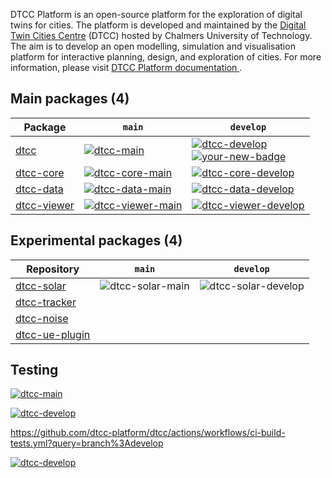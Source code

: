 DTCC Platform is an open-source platform for the exploration of
digital twins for cities. The platform is developed and maintained by
the [Digital Twin Cities Centre](https://dtcc.chalmers.se/) (DTCC)
hosted by Chalmers University of Technology. The aim is to develop an
open modelling, simulation and visualisation platform for interactive
planning, design, and exploration of cities. For more information, please visit [DTCC Platform documentation
](https://platform.dtcc.chalmers.se/).

## Main packages (4)

| Package | `main` | `develop` |
|---------|--------|-----------|
| [dtcc](https://github.com/dtcc-platform/dtcc) | [![dtcc-main](https://github.com/dtcc-platform/dtcc/actions/workflows/ci-build-tests.yml/badge.svg?branch=main)](https://github.com/dtcc-platform/dtcc/actions?query=branch%3Amain) | [![dtcc-develop](https://github.com/dtcc-platform/dtcc/actions/workflows/ci-build-tests.yml/badge.svg?branch=develop)](https://github.com/dtcc-platform/dtcc/actions?query=branch%3Adevelop)<br>[![your-new-badge](https://github.com/dtcc-platform/dtcc/actions/workflows/ci-demos.yml/badge.svg?branch=develop)](https://github.com/dtcc-platform/dtcc/actions?query=branch%3Adevelop) |
| [dtcc-core](https://github.com/dtcc-platform/dtcc-core) | [![dtcc-core-main](https://github.com/dtcc-platform/dtcc-core/actions/workflows/ci-build-tests.yml/badge.svg?branch=main)](https://github.com/dtcc-platform/dtcc-core/actions?query=branch%3Amain) | [![dtcc-core-develop](https://github.com/dtcc-platform/dtcc-core/actions/workflows/ci-build-tests.yml/badge.svg?branch=develop)](https://github.com/dtcc-platform/dtcc-core/actions?query=branch%3Adevelop) |
| [dtcc-data](https://github.com/dtcc-platform/dtcc-data) | [![dtcc-data-main](https://github.com/dtcc-platform/dtcc-data/actions/workflows/ci-build-tests.yml/badge.svg?branch=main)](https://github.com/dtcc-platform/dtcc-data/actions?query=branch%3Amain) | [![dtcc-data-develop](https://github.com/dtcc-platform/dtcc-data/actions/workflows/ci-build-tests.yml/badge.svg?branch=develop)](https://github.com/dtcc-platform/dtcc-data/actions?query=branch%3Adevelop) |
| [dtcc-viewer](https://github.com/dtcc-platform/dtcc-viewer) | [![dtcc-viewer-main](https://github.com/dtcc-platform/dtcc-viewer/actions/workflows/ci-build-tests.yml/badge.svg?branch=main)](https://github.com/dtcc-platform/dtcc-viewer/actions?query=branch%3Amain) | [![dtcc-viewer-develop](https://github.com/dtcc-platform/dtcc-viewer/actions/workflows/ci-build-tests.yml/badge.svg?branch=develop)](https://github.com/dtcc-platform/dtcc-viewer/actions?query=branch%3Adevelop) |

## Experimental packages (4)

| Repository   | `main` | `develop` |
|--------------|--------|-----------|
| [dtcc-solar](https://github.com/dtcc-platform/dtcc-solar) | ![dtcc-solar-main](https://github.com/dtcc-platform/dtcc-solar/actions/workflows/ci.yml/badge.svg?branch=main) | ![dtcc-solar-develop](https://github.com/dtcc-platform/dtcc-solar/actions/workflows/ci.yml/badge.svg?branch=develop) |
| [dtcc-tracker](https://github.com/dtcc-platform/dtcc-tracker) | | |
| [dtcc-noise](https://github.com/dtcc-platform/dtcc-noise) |  |  |
| [dtcc-ue-plugin](https://github.com/dtcc-platform/dtcc-ue-plugin) | | |


## Testing


[![dtcc-main](https://github.com/dtcc-platform/dtcc/actions/workflows/ci-build-tests.yml/badge.svg?branch=main)]([https://github.com/dtcc-platform/dtcc/actions?query=branch%3Amain](https://github.com/dtcc-platform/dtcc/actions/workflows/ci-build-tests.yml?query=branch%3Amain))

[![dtcc-develop](https://github.com/dtcc-platform/dtcc/actions/workflows/ci-build-tests.yml/badge.svg?branch=develop)]([https://github.com/dtcc-platform/dtcc/actions?query=branch%3Adevelop](https://github.com/dtcc-platform/dtcc/actions/workflows/ci-build-tests.yml?query=branch%3Adevelop))

https://github.com/dtcc-platform/dtcc/actions/workflows/ci-build-tests.yml?query=branch%3Adevelop

[![dtcc-develop](https://github.com/dtcc-platform/dtcc/actions/workflows/ci-build-tests.yml/badge.svg?branch=develop)](https://github.com/dtcc-platform/dtcc/actions/workflows/ci-build-tests.yml?query=branch%3Adevelop)

